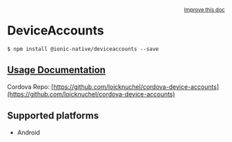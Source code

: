 
<a style="float:right;font-size:12px;" href="http://github.com/driftyco/ionic-native/edit/master/src/@ionic-native/plugins/deviceaccounts/index.ts#L0">
  Improve this doc
</a>

# DeviceAccounts
<!-- end header block -->

```
$ npm install @ionic-native/deviceaccounts --save
```

## [Usage Documentation](https://ionicframework.com/docs/v2/native/deviceaccounts/)

Cordova Repo: [https://github.com/loicknuchel/cordova-device-accounts](https://github.com/loicknuchel/cordova-device-accounts)

<!-- description -->



<!-- @platforms tag -->
## Supported platforms

- Android

<!-- @platforms tag end -->
<!-- end for prop in method.decorators[0].argumentInfo -->
<!-- end content block -->
<!-- end body block -->
